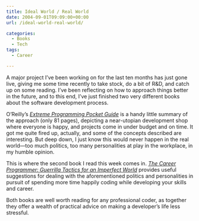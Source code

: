 ```yaml
---
title: Ideal World / Real World
date: 2004-09-01T09:09:00+00:00
url: /ideal-world-real-world/

categories:
  - Books
  - Tech
tags:
  - Career

---
```

A major project I’ve been working on for the last ten months has just gone live, giving me some time recently to take stock, do a bit of R&D, and catch up on some reading. I’ve been reflecting on how to approach things better in the future, and to this end, I’ve just finished two very different books about the software development process.

O’Reilly’s _[Extreme Programming Pocket Guide][1]_ is a handy little summary of the approach (only 81 pages), depicting a near-utopian development shop where everyone is happy, and projects come in under budget and on time. It got me quite fired up, actually, and some of the concepts described are interesting. But deep down, I just know this would never happen in the real world—too much politics, too many personalities at play in the workplace, in my humble opinion.

This is where the second book I read this week comes in. _[The Career Programmer: Guerrilla Tactics for an Imperfect World][2]_ provides useful suggestions for dealing with the aforementioned politics and personalities in pursuit of spending more time happily coding while developing your skills and career.

Both books are well worth reading for any professional coder, as together they offer a wealth of practical advice on making a developer’s life less stressful.

 [1]: http://www.amazon.co.uk/exec/obidos/ASIN/0596004850
 [2]: http://www.amazon.co.uk/exec/obidos/ASIN/1590590082